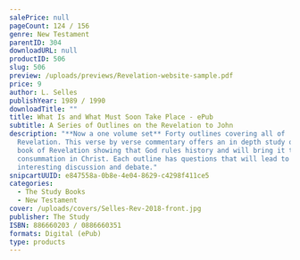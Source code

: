 ```yaml
---
salePrice: null
pageCount: 124 / 156
genre: New Testament
parentID: 304
downloadURL: null
productID: 506
slug: 506
preview: /uploads/previews/Revelation-website-sample.pdf
price: 9
author: L. Selles
publishYear: 1989 / 1990
downloadTitle: ""
title: What Is and What Must Soon Take Place - ePub
subtitle: A Series of Outlines on the Revelation to John
description: "**Now a one volume set** Forty outlines covering all of
  Revelation. This verse by verse commentary offers an in depth study of the
  book of Revelation showing that God rules history and will bring it to its
  consummation in Christ. Each outline has questions that will lead to
  interesting discussion and debate."
snipcartUUID: e847558a-0b8e-4e04-8629-c4298f411ce5
categories:
  - The Study Books
  - New Testament
cover: /uploads/covers/Selles-Rev-2018-front.jpg
publisher: The Study
ISBN: 886660203 / 0886660351
formats: Digital (ePub)
type: products
---
```

